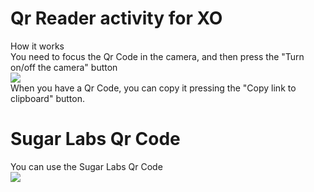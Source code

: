 Qr Reader activity for XO
=========
How it works<br>
You need to focus the Qr Code in the camera, and then press the "Turn on/off the camera" button<br>
<img src="https://raw.github.com/ignaciouy/qr-reader/master/Qr%20Activity.jpg"><br>
When you have a Qr Code, you can copy it pressing the "Copy link to clipboard" button.<br>


Sugar Labs Qr Code
========
You can use the Sugar Labs Qr Code<br>
<img src="https://raw.github.com/ignaciouy/qr-reader/master/SugarLabsQr.png">

